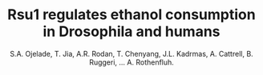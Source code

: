 ---
author: S.A. Ojelade, T. Jia, A.R. Rodan, T. Chenyang, J.L. Kadrmas, A. Cattrell, B. Ruggeri, ... A. Rothenfluh.
title: Rsu1 regulates ethanol consumption in Drosophila and humans
journal: Proceedings of the National Academy of Sciences of the United States of America
year: 2015
type: article
doi: 10.1073/pnas.1417222112
volume: 112
number: 30
---